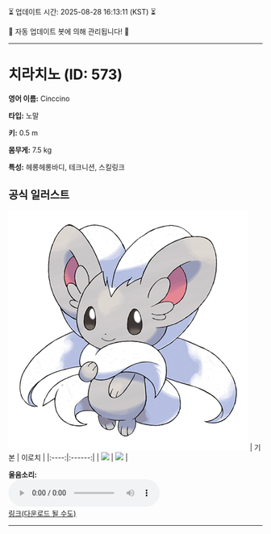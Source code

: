 
⏳ 업데이트 시간: 2025-08-28 16:13:11 (KST) ⏳

🤖 자동 업데이트 봇에 의해 관리됩니다! 🤖

---

# 치라치노 (ID: 573)
**영어 이름:** Cinccino

**타입:** 노말

**키:** 0.5 m

**몸무게:** 7.5 kg

**특성:** 헤롱헤롱바디, 테크니션, 스킬링크

## 공식 일러스트
![](https://raw.githubusercontent.com/PokeAPI/sprites/master/sprites/pokemon/other/official-artwork/573.png)
| 기본 | 이로치 |
|:----:|:------:|
| <img src="http://play.pokemonshowdown.com/sprites/ani/cinccino.gif" width="200"> | <img src="http://play.pokemonshowdown.com/sprites/ani-shiny/cinccino.gif" width="200"> |

**울음소리:**<br><audio controls src="https://raw.githubusercontent.com/PokeAPI/cries/main/cries/pokemon/latest/573.ogg"></audio><br> [링크(다운로드 될 수도)](https://raw.githubusercontent.com/PokeAPI/cries/main/cries/pokemon/latest/573.ogg)


---
